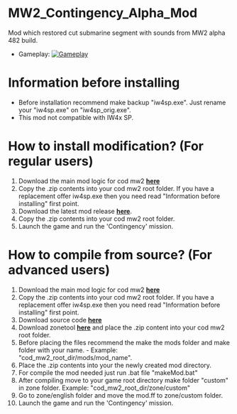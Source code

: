 # MW2_Contingency_Alpha_Mod
Mod which restored cut submarine segment with sounds from MW2 alpha 482 build.

- Gameplay:
[![Gameplay](https://img.youtube.com/vi/lxtcbFT2JbY/maxresdefault.jpg)](https://youtu.be/lxtcbFT2JbY)


# Information before installing
* Before installation recommend make backup "iw4sp.exe". Just rename your "iw4sp.exe" on "iw4sp_orig.exe".
* This mod not compatible with IW4x SP.

# How to install modification? (For regular users)
1. Download the main mod logic for cod mw2 **[here](https://github.com/JerryALT/MW2_SP_mod_logic/releases/tag/v1.0.0)**
2. Copy the .zip contents into your cod mw2 root folder. If you have a replacement offer iw4sp.exe then you need read "Information before installing" first point.
3. Download the latest mod release **[here](https://github.com/JerryALT/MW2_Contingency_Alpha_Mod/releases/latest/)**.
4. Copy the .zip contents into your cod mw2 root folder.
5. Launch the game and run the 'Contingency' mission.

# How to compile from source? (For advanced users)
1. Download the main mod logic for cod mw2 **[here](https://github.com/JerryALT/MW2_SP_mod_logic/releases/tag/v1.0.0)**
2. Copy the .zip contents into your cod mw2 root folder. If you have a replacement offer iw4sp.exe then you need read "Information before installing" first point.
3. Download source code **[here](https://github.com/JerryALT/MW2_Contingency_Alpha_Mod/releases/latest/)**
4. Download zonetool **[here](https://github.com/JerryALT/MW2_zonetool_sp/releases/tag/v1.0.0)** and place the .zip content into your cod mw2 root folder.
5. Before placing the files recommend the make the mods folder and make folder with your name. - Example: "cod_mw2_root_dir/mods/mod_name".
6. Place the .zip contents into your the newly created mod directory.
7. For compile the mod needed just run .bat file "makeMod.bat"
8. After compiling move to your game root directory make folder "custom" in zone folder. Example: "cod_mw2_root_dir/zone/custom"
9. Go to zone/english folder and move the mod.ff to zone/custom folder.
10. Launch the game and run the 'Contingency' mission.
